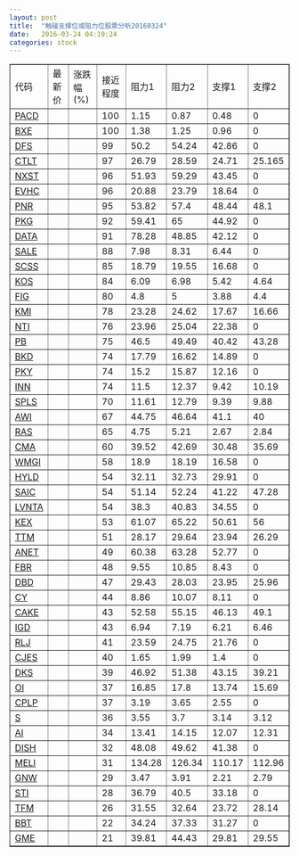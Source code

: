 ```yaml
---
layout: post
title:  "触碰支撑位或阻力位股票分析20160324"
date:   2016-03-24 04:19:24
categories: stock
---
```

<script type="text/javascript">
var stockList = []
stockList.push('gb_pacd');
stockList.push('gb_bxe');
stockList.push('gb_dfs');
stockList.push('gb_ctlt');
stockList.push('gb_nxst');
stockList.push('gb_evhc');
stockList.push('gb_pnr');
stockList.push('gb_pkg');
stockList.push('gb_data');
stockList.push('gb_sale');
stockList.push('gb_scss');
stockList.push('gb_kos');
stockList.push('gb_fig');
stockList.push('gb_kmi');
stockList.push('gb_nti');
stockList.push('gb_pb');
stockList.push('gb_bkd');
stockList.push('gb_pky');
stockList.push('gb_inn');
stockList.push('gb_spls');
stockList.push('gb_awi');
stockList.push('gb_ras');
stockList.push('gb_cma');
stockList.push('gb_wmgi');
stockList.push('gb_hyld');
stockList.push('gb_saic');
stockList.push('gb_lvnta');
stockList.push('gb_kex');
stockList.push('gb_ttm');
stockList.push('gb_anet');
stockList.push('gb_fbr');
stockList.push('gb_dbd');
stockList.push('gb_cy');
stockList.push('gb_cake');
stockList.push('gb_igd');
stockList.push('gb_rlj');
stockList.push('gb_cjes');
stockList.push('gb_dks');
stockList.push('gb_oi');
stockList.push('gb_cplp');
stockList.push('gb_s');
stockList.push('gb_ai');
stockList.push('gb_dish');
stockList.push('gb_meli');
stockList.push('gb_gnw');
stockList.push('gb_sti');
stockList.push('gb_tfm');
stockList.push('gb_bbt');
stockList.push('gb_gme');
</script>
<table border="1">
 <tr>
 <td>代码</td>
 <td>最新价</td>
 <td>涨跌幅(%)</td>
 <td>接近程度</td>
 <td>阻力1</td>
 <td>阻力2</td>
 <td>支撑1</td>
 <td>支撑2</td>
</tr>
  <tr id="pacd" class="green">
  <td><a href="http://stock.finance.sina.com.cn/usstock/quotes/PACD.html" target="_blank">PACD</a></td><td></td><td></td><td>100</td><td>1.15</td><td>0.87</td><td>0.48</td><td>0</td></tr>
  <tr id="bxe" class="green">
  <td><a href="http://stock.finance.sina.com.cn/usstock/quotes/BXE.html" target="_blank">BXE</a></td><td></td><td></td><td>100</td><td>1.38</td><td>1.25</td><td>0.96</td><td>0</td></tr>
  <tr id="dfs" class="red">
  <td><a href="http://stock.finance.sina.com.cn/usstock/quotes/DFS.html" target="_blank">DFS</a></td><td></td><td></td><td>99</td><td>50.2</td><td>54.24</td><td>42.86</td><td>0</td></tr>
  <tr id="ctlt" class="red">
  <td><a href="http://stock.finance.sina.com.cn/usstock/quotes/CTLT.html" target="_blank">CTLT</a></td><td></td><td></td><td>97</td><td>26.79</td><td>28.59</td><td>24.71</td><td>25.165</td></tr>
  <tr id="nxst" class="green">
  <td><a href="http://stock.finance.sina.com.cn/usstock/quotes/NXST.html" target="_blank">NXST</a></td><td></td><td></td><td>96</td><td>51.93</td><td>59.29</td><td>43.45</td><td>0</td></tr>
  <tr id="evhc" class="red">
  <td><a href="http://stock.finance.sina.com.cn/usstock/quotes/EVHC.html" target="_blank">EVHC</a></td><td></td><td></td><td>96</td><td>20.88</td><td>23.79</td><td>18.64</td><td>0</td></tr>
  <tr id="pnr" class="red">
  <td><a href="http://stock.finance.sina.com.cn/usstock/quotes/PNR.html" target="_blank">PNR</a></td><td></td><td></td><td>95</td><td>53.82</td><td>57.4</td><td>48.44</td><td>48.1</td></tr>
  <tr id="pkg" class="red">
  <td><a href="http://stock.finance.sina.com.cn/usstock/quotes/PKG.html" target="_blank">PKG</a></td><td></td><td></td><td>92</td><td>59.41</td><td>65</td><td>44.92</td><td>0</td></tr>
  <tr id="data" class="green">
  <td><a href="http://stock.finance.sina.com.cn/usstock/quotes/DATA.html" target="_blank">DATA</a></td><td></td><td></td><td>91</td><td>78.28</td><td>48.85</td><td>42.12</td><td>0</td></tr>
  <tr id="sale" class="red">
  <td><a href="http://stock.finance.sina.com.cn/usstock/quotes/SALE.html" target="_blank">SALE</a></td><td></td><td></td><td>88</td><td>7.98</td><td>8.31</td><td>6.44</td><td>0</td></tr>
  <tr id="scss" class="red">
  <td><a href="http://stock.finance.sina.com.cn/usstock/quotes/SCSS.html" target="_blank">SCSS</a></td><td></td><td></td><td>85</td><td>18.79</td><td>19.55</td><td>16.68</td><td>0</td></tr>
  <tr id="kos" class="red">
  <td><a href="http://stock.finance.sina.com.cn/usstock/quotes/KOS.html" target="_blank">KOS</a></td><td></td><td></td><td>84</td><td>6.09</td><td>6.98</td><td>5.42</td><td>4.64</td></tr>
  <tr id="fig" class="red">
  <td><a href="http://stock.finance.sina.com.cn/usstock/quotes/FIG.html" target="_blank">FIG</a></td><td></td><td></td><td>80</td><td>4.8</td><td>5</td><td>3.88</td><td>4.4</td></tr>
  <tr id="kmi" class="green">
  <td><a href="http://stock.finance.sina.com.cn/usstock/quotes/KMI.html" target="_blank">KMI</a></td><td></td><td></td><td>78</td><td>23.28</td><td>24.62</td><td>17.67</td><td>16.66</td></tr>
  <tr id="nti" class="red">
  <td><a href="http://stock.finance.sina.com.cn/usstock/quotes/NTI.html" target="_blank">NTI</a></td><td></td><td></td><td>76</td><td>23.96</td><td>25.04</td><td>22.38</td><td>0</td></tr>
  <tr id="pb" class="red">
  <td><a href="http://stock.finance.sina.com.cn/usstock/quotes/PB.html" target="_blank">PB</a></td><td></td><td></td><td>75</td><td>46.5</td><td>49.49</td><td>40.42</td><td>43.28</td></tr>
  <tr id="bkd" class="green">
  <td><a href="http://stock.finance.sina.com.cn/usstock/quotes/BKD.html" target="_blank">BKD</a></td><td></td><td></td><td>74</td><td>17.79</td><td>16.62</td><td>14.89</td><td>0</td></tr>
  <tr id="pky" class="red">
  <td><a href="http://stock.finance.sina.com.cn/usstock/quotes/PKY.html" target="_blank">PKY</a></td><td></td><td></td><td>74</td><td>15.2</td><td>15.87</td><td>12.16</td><td>0</td></tr>
  <tr id="inn" class="red">
  <td><a href="http://stock.finance.sina.com.cn/usstock/quotes/INN.html" target="_blank">INN</a></td><td></td><td></td><td>74</td><td>11.5</td><td>12.37</td><td>9.42</td><td>10.19</td></tr>
  <tr id="spls" class="green">
  <td><a href="http://stock.finance.sina.com.cn/usstock/quotes/SPLS.html" target="_blank">SPLS</a></td><td></td><td></td><td>70</td><td>11.61</td><td>12.79</td><td>9.39</td><td>9.88</td></tr>
  <tr id="awi" class="red">
  <td><a href="http://stock.finance.sina.com.cn/usstock/quotes/AWI.html" target="_blank">AWI</a></td><td></td><td></td><td>67</td><td>44.75</td><td>46.64</td><td>41.1</td><td>40</td></tr>
  <tr id="ras" class="green">
  <td><a href="http://stock.finance.sina.com.cn/usstock/quotes/RAS.html" target="_blank">RAS</a></td><td></td><td></td><td>65</td><td>4.75</td><td>5.21</td><td>2.67</td><td>2.84</td></tr>
  <tr id="cma" class="red">
  <td><a href="http://stock.finance.sina.com.cn/usstock/quotes/CMA.html" target="_blank">CMA</a></td><td></td><td></td><td>60</td><td>39.52</td><td>42.69</td><td>30.48</td><td>35.69</td></tr>
  <tr id="wmgi" class="green">
  <td><a href="http://stock.finance.sina.com.cn/usstock/quotes/WMGI.html" target="_blank">WMGI</a></td><td></td><td></td><td>58</td><td>18.9</td><td>18.19</td><td>16.58</td><td>0</td></tr>
  <tr id="hyld" class="red">
  <td><a href="http://stock.finance.sina.com.cn/usstock/quotes/HYLD.html" target="_blank">HYLD</a></td><td></td><td></td><td>54</td><td>32.11</td><td>32.73</td><td>29.91</td><td>0</td></tr>
  <tr id="saic" class="green">
  <td><a href="http://stock.finance.sina.com.cn/usstock/quotes/SAIC.html" target="_blank">SAIC</a></td><td></td><td></td><td>54</td><td>51.14</td><td>52.24</td><td>41.22</td><td>47.28</td></tr>
  <tr id="lvnta" class="green">
  <td><a href="http://stock.finance.sina.com.cn/usstock/quotes/LVNTA.html" target="_blank">LVNTA</a></td><td></td><td></td><td>54</td><td>38.3</td><td>40.83</td><td>34.55</td><td>0</td></tr>
  <tr id="kex" class="red">
  <td><a href="http://stock.finance.sina.com.cn/usstock/quotes/KEX.html" target="_blank">KEX</a></td><td></td><td></td><td>53</td><td>61.07</td><td>65.22</td><td>50.61</td><td>56</td></tr>
  <tr id="ttm" class="red">
  <td><a href="http://stock.finance.sina.com.cn/usstock/quotes/TTM.html" target="_blank">TTM</a></td><td></td><td></td><td>51</td><td>28.17</td><td>29.64</td><td>23.94</td><td>26.29</td></tr>
  <tr id="anet" class="red">
  <td><a href="http://stock.finance.sina.com.cn/usstock/quotes/ANET.html" target="_blank">ANET</a></td><td></td><td></td><td>49</td><td>60.38</td><td>63.28</td><td>52.77</td><td>0</td></tr>
  <tr id="fbr" class="red">
  <td><a href="http://stock.finance.sina.com.cn/usstock/quotes/FBR.html" target="_blank">FBR</a></td><td></td><td></td><td>48</td><td>9.55</td><td>10.85</td><td>8.43</td><td>0</td></tr>
  <tr id="dbd" class="red">
  <td><a href="http://stock.finance.sina.com.cn/usstock/quotes/DBD.html" target="_blank">DBD</a></td><td></td><td></td><td>47</td><td>29.43</td><td>28.03</td><td>23.95</td><td>25.96</td></tr>
  <tr id="cy" class="red">
  <td><a href="http://stock.finance.sina.com.cn/usstock/quotes/CY.html" target="_blank">CY</a></td><td></td><td></td><td>44</td><td>8.86</td><td>10.07</td><td>8.11</td><td>0</td></tr>
  <tr id="cake" class="red">
  <td><a href="http://stock.finance.sina.com.cn/usstock/quotes/CAKE.html" target="_blank">CAKE</a></td><td></td><td></td><td>43</td><td>52.58</td><td>55.15</td><td>46.13</td><td>49.1</td></tr>
  <tr id="igd" class="red">
  <td><a href="http://stock.finance.sina.com.cn/usstock/quotes/IGD.html" target="_blank">IGD</a></td><td></td><td></td><td>43</td><td>6.94</td><td>7.19</td><td>6.21</td><td>6.46</td></tr>
  <tr id="rlj" class="green">
  <td><a href="http://stock.finance.sina.com.cn/usstock/quotes/RLJ.html" target="_blank">RLJ</a></td><td></td><td></td><td>41</td><td>23.59</td><td>24.75</td><td>21.76</td><td>0</td></tr>
  <tr id="cjes" class="red">
  <td><a href="http://stock.finance.sina.com.cn/usstock/quotes/CJES.html" target="_blank">CJES</a></td><td></td><td></td><td>40</td><td>1.65</td><td>1.99</td><td>1.4</td><td>0</td></tr>
  <tr id="dks" class="red">
  <td><a href="http://stock.finance.sina.com.cn/usstock/quotes/DKS.html" target="_blank">DKS</a></td><td></td><td></td><td>39</td><td>46.92</td><td>51.38</td><td>43.15</td><td>39.21</td></tr>
  <tr id="oi" class="green">
  <td><a href="http://stock.finance.sina.com.cn/usstock/quotes/OI.html" target="_blank">OI</a></td><td></td><td></td><td>37</td><td>16.85</td><td>17.8</td><td>13.74</td><td>15.69</td></tr>
  <tr id="cplp" class="red">
  <td><a href="http://stock.finance.sina.com.cn/usstock/quotes/CPLP.html" target="_blank">CPLP</a></td><td></td><td></td><td>37</td><td>3.19</td><td>3.65</td><td>2.55</td><td>0</td></tr>
  <tr id="s" class="green">
  <td><a href="http://stock.finance.sina.com.cn/usstock/quotes/S.html" target="_blank">S</a></td><td></td><td></td><td>36</td><td>3.55</td><td>3.7</td><td>3.14</td><td>3.12</td></tr>
  <tr id="ai" class="red">
  <td><a href="http://stock.finance.sina.com.cn/usstock/quotes/AI.html" target="_blank">AI</a></td><td></td><td></td><td>34</td><td>13.41</td><td>14.15</td><td>12.07</td><td>12.31</td></tr>
  <tr id="dish" class="red">
  <td><a href="http://stock.finance.sina.com.cn/usstock/quotes/DISH.html" target="_blank">DISH</a></td><td></td><td></td><td>32</td><td>48.08</td><td>49.62</td><td>41.38</td><td>0</td></tr>
  <tr id="meli" class="green">
  <td><a href="http://stock.finance.sina.com.cn/usstock/quotes/MELI.html" target="_blank">MELI</a></td><td></td><td></td><td>31</td><td>134.28</td><td>126.34</td><td>110.17</td><td>112.96</td></tr>
  <tr id="gnw" class="green">
  <td><a href="http://stock.finance.sina.com.cn/usstock/quotes/GNW.html" target="_blank">GNW</a></td><td></td><td></td><td>29</td><td>3.47</td><td>3.91</td><td>2.21</td><td>2.79</td></tr>
  <tr id="sti" class="red">
  <td><a href="http://stock.finance.sina.com.cn/usstock/quotes/STI.html" target="_blank">STI</a></td><td></td><td></td><td>28</td><td>36.79</td><td>40.5</td><td>33.18</td><td>0</td></tr>
  <tr id="tfm" class="green">
  <td><a href="http://stock.finance.sina.com.cn/usstock/quotes/TFM.html" target="_blank">TFM</a></td><td></td><td></td><td>26</td><td>31.55</td><td>32.64</td><td>23.72</td><td>28.14</td></tr>
  <tr id="bbt" class="red">
  <td><a href="http://stock.finance.sina.com.cn/usstock/quotes/BBT.html" target="_blank">BBT</a></td><td></td><td></td><td>22</td><td>34.24</td><td>37.33</td><td>31.27</td><td>0</td></tr>
  <tr id="gme" class="green">
  <td><a href="http://stock.finance.sina.com.cn/usstock/quotes/GME.html" target="_blank">GME</a></td><td></td><td></td><td>21</td><td>39.81</td><td>44.43</td><td>29.81</td><td>29.55</td></tr>
</table>
